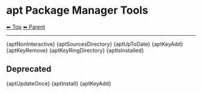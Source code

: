 # apt Package Manager Tools

<!-- TEMPLATE header 2 -->
[⬅ Top](index.md) [⬅ Parent ](../index.md)
<hr />

{aptNonInteractive}
{aptSourcesDirectory}
{aptUpToDate}
{aptKeyAdd}
{aptKeyRemove}
{aptKeyRingDirectory}
{aptIsInstalled}

## Deprecated

{aptUpdateOnce}
{aptInstall}
{aptKeyAdd}
